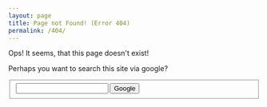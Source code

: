 ```yaml
---
layout: page
title: Page not Found! (Error 404)
permalink: /404/
---
```

Ops! It seems, that this page doesn't exist!

Perhaps you want to search this site via google?

<form action="http://www.google.com/search" id="search" method="get">
	<fieldset>
	  <input class="text" name="q" type="text" />
	  <input name="sitesearch" type="hidden" value="photocontrol.net" />
	  <input class="button" type="submit" value="Google" />
	</fieldset>
</form>